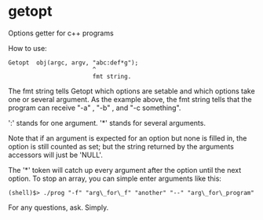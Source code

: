getopt
======

Options getter for c++ programs

How to use:

	Getopt	obj(argc, argv, "abc:def*g");
							^
							fmt string.
	
The fmt string tells Getopt which options are setable and which options take one or several argument. As the example above, the fmt string tells that the program can receive "-a" , "-b" , and "-c something".

':' stands for one argument.
'\*' stands for several arguments.

Note that if an argument is expected for an option but none is filled in, the option is still counted as set; but the string returned by the arguments accessors will just be 'NULL'.

The '\*' token will catch up every argument after the option until the next option. To stop an array, you can simple enter arguments like this:

	(shell)$> ./prog "-f" "arg\_for\_f" "another" "--" "arg\_for\_program"

For any questions, ask. Simply.
